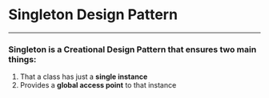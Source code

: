 # Singleton Design Pattern
***
### Singleton is a Creational Design Pattern that ensures two main things:

1. That a class has just a **single instance**
2. Provides a **global access point** to that instance

